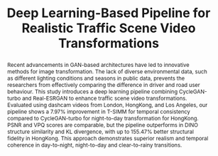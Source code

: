 ---
layout: publication
sitemap: false
title: "Deep Learning-Based Pipeline for Realistic Traffic Scene Video Transformations"
authors: Alam, M. S., Parmar, S.H., Martens, M.,& Bazilinskyy, P.
pdf: traffic-pipeline
image: traffic-pipeline.png
display: Submitted for publication.
year: 
doi: 
code: https://github.com/Shaadalam9/traffic-pipeline
abstract: "Recent advancements in GAN-based architectures have led to innovative methods for image transformation. The lack of diverse environmental data, such as different lighting conditions and seasons in public data, prevents the researchers from effectively comparing the difference in driver and road user behaviour. This study introduces a deep learning pipeline combining CycleGAN-turbo and Real-ESRGAN to enhance traffic scene video transformations. Evaluated using dashcam videos from London, HongKong, and Los Angeles, our pipeline shows a 7.97% improvement in T-SIMM for temporal consistency compared to CycleGAN-turbo for night-to-day transformation for HongKong. PSNR and VPQ scores are comparable, but the pipeline outperforms in DINO structure similarity and KL divergence, with up to 155.47% better structural fidelity in HongKong. This approach demonstrates superior realism and temporal coherence in day-to-night, night-to-day and clear-to-rainy transitions."
---